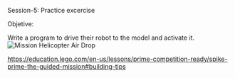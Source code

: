 Session-5: Practice excercise

Objetive:

Write a program to drive their robot to the model and activate it.
![Mission Helicopter Air Drop](https://education.lego.com/v3/assets/blt293eea581807678a/blt4819ff45aebac63c/60a41e22dcc9b9546bfe4643/air_drop_setup.png?auto=webp&format=png&width=1200&quality=90&fit=bounds)



https://education.lego.com/en-us/lessons/prime-competition-ready/spike-prime-the-guided-mission#building-tips
